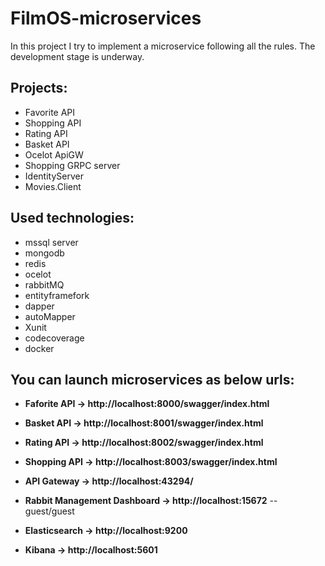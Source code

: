 # FilmOS-microservices
In this project I try to implement a microservice following all the rules.
The development stage is underway.

## Projects:
* Favorite API
* Shopping API
* Rating API
* Basket API
* Ocelot ApiGW
* Shopping GRPC server
* IdentityServer
* Movies.Client

## Used technologies:
* mssql server
* mongodb
* redis
* ocelot
* rabbitMQ
* entityframefork
* dapper
* autoMapper
* Xunit
* codecoverage
* docker

## You can **launch microservices** as below urls:

* **Faforite API -> http://localhost:8000/swagger/index.html**
* **Basket API -> http://localhost:8001/swagger/index.html**
* **Rating API -> http://localhost:8002/swagger/index.html**
* **Shopping API -> http://localhost:8003/swagger/index.html**

* **API Gateway -> http://localhost:43294/**
* **Rabbit Management Dashboard -> http://localhost:15672**   -- guest/guest

* **Elasticsearch -> http://localhost:9200**
* **Kibana -> http://localhost:5601**
